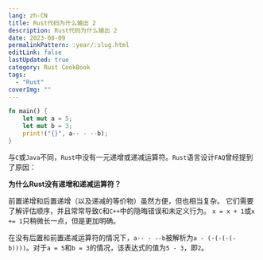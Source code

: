```yaml
---
lang: zh-CN
title: Rust代码为什么输出 2
description: Rust代码为什么输出 2
date: 2023-08-09
permalinkPattern: :year/:slug.html
editLink: false
lastUpdated: true
category: Rust CookBook
tags:
  - "Rust"
coverImg: ""
---
```


```rust
fn main() {
    let mut a = 5;
    let mut b = 3;
    print!("{}", a-- - --b);
}
```

与`C`或`Java`不同，`Rust`中没有一元递增或递减运算符。`Rust`语言设计`FAQ`曾经提到了原因：

**为什么Rust没有递增和递减运算符？**

前置递增和后置递增（以及递减的等价物）虽然方便，但也相当复杂。
它们需要了解评估顺序，并且常常导致`C`和`C++`中的隐晦错误和未定义行为。
`x = x + 1`或`x += 1`只稍微长一点，但是更加明确。

在没有后置和前置递减运算符的情况下，`a-- - --b`被解析为`a - (-(-(-(-b))))`。对于`a = 5`和`b = 3`的情况，该表达式的值为`5 - 3`，即`2`。
